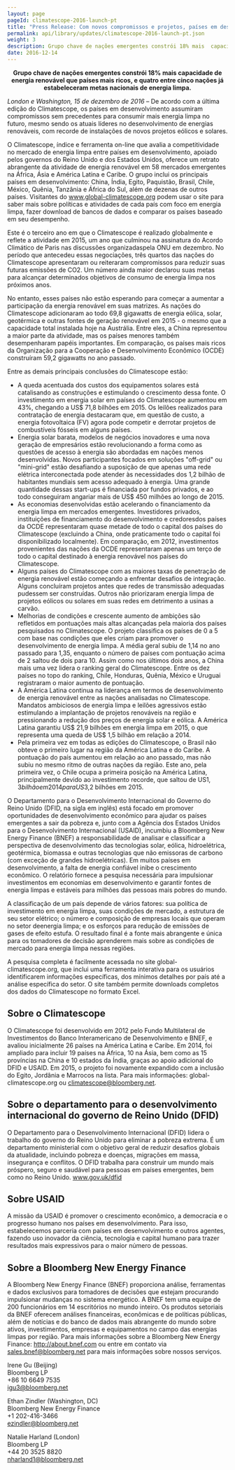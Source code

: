 ```yaml
---
layout: page
pageId: climatescope-2016-launch-pt
title: "Press Release: Com novos compromissos e projetos, países em desenvolvimento assumem a liderança global de energia limpa"
permalink: api/library/updates/climatescope-2016-launch-pt.json
weight: 3
description: Grupo chave de nações emergentes constrói 18% mais  capacidade de energia renovável que países mais ricos, e quatro entre cinco nações já estabeleceram metas nacionais de energia limpa
date: 2016-12-14
---
```

<p><center><strong>Grupo chave de nações emergentes constrói 18% mais  capacidade de energia renovável que países mais ricos, e quatro entre cinco nações já estabeleceram metas nacionais de energia limpa.</strong></center></p>

_London e Washington, 15 de dezembro de 2016_ – De acordo com a última edição do Climatescope, os países em desenvolvimento assumiram compromissos sem precedentes para consumir mais energia limpa no futuro, mesmo sendo os atuais líderes no desenvolvimento de energias renováveis, com recorde de instalações de novos projetos eólicos e solares.

O Climatescope, índice e ferramenta on-line que avalia a competitividade no mercado de energia limpa entre países em desenvolvimento, apoiado pelos governos do Reino Unido e dos Estados Unidos, oferece um retrato abrangente da atividade de energia renovável em 58 mercados emergentes na África, Ásia e América Latina e Caribe. O grupo inclui os principais países em desenvolvimento: China, Índia, Egito, Paquistão, Brasil, Chile, México, Quênia, Tanzânia e África do Sul, além de dezenas de outros países. Visitantes do www.global-climatescope.org podem usar o site para saber mais sobre políticas e atividades de cada país com foco em energia limpa, fazer download de bancos de dados  e comparar os países baseado em seu desempenho.

Este é o terceiro ano em que o Climatescope é realizado globalmente e reflete a atividade em 2015, um ano que culminou na assinatura do Acordo Climático de Paris nas discussões organizadaspela ONU em dezembro. No período que antecedeu essas negociações, três quartos das nações do Climatescope apresentaram ou reiteraram compromissos para reduzir suas futuras emissões de CO2. Um número ainda maior declarou suas metas para alcançar determinados objetivos de consumo de energia limpa nos próximos anos.

No entanto, esses países não estão esperando para começar a aumentar a participação da energia renovável em suas matrizes. As nações do Climatescope  adicionaram ao todo 69,8 gigawatts de energia eólica, solar, geotérmica e outras fontes de geração renovável em 2015 - o mesmo que a capacidade total instalada hoje na Austrália. Entre eles, a China representou a maior parte da atividade, mas os países menores também desempenharam papéis importantes. Em comparação, os países mais ricos da Organização para a Cooperação e Desenvolvimento Econômico (OCDE) construíram 59,2 gigawatts no ano passado.

Entre as demais principais conclusões do Climatescope estão:

- A queda acentuada dos custos dos equipamentos solares está catalisando as construções e estimulando o crescimento dessa fonte. O investimento em energia solar em países do Climatescope aumentou em 43%, chegando a US$ 71,8 bilhões em 2015. Os leilões realizados para contratação de energia destacaram que, em questão de custo, a energia fotovoltaica (FV) agora pode competir e derrotar projetos de combustíveis fósseis em alguns países.
- Energia solar barata, modelos de negócios inovadores e uma nova geração de empresários estão revolucionando a forma como as questões de acesso à energia são abordadas em nações menos desenvolvidas. Novos participantes focados em soluções "off-grid" ou "mini-grid" estão desafiando a suposição de que apenas uma rede elétrica interconectada pode atender às necessidades dos 1,2 bilhão de habitantes mundiais sem acesso adequado à energia. Uma grande quantidade dessas start-ups é financiada por fundos privados, e ao todo conseguiram angariar mais de US$ 450 milhões ao longo de 2015.
- As economias desenvolvidas estão acelerando o financiamento da energia limpa em mercados emergentes. Investidores privados, instituições de financiamento do desenvolvimento e credoresdos países da OCDE representaram quase metade de todo o capital dos países do Climatescope (excluindo a China, onde praticamente todo o capital foi disponibilizado localmente). Em comparação, em 2012, investimentos provenientes das nações da OCDE representaram apenas um terço de todo o capital destinado à energia renovável nos países do Climatescope.
- Alguns países do Climatescope com as maiores taxas de penetração de energia renovável estão começando a enfrentar desafios de integração. Alguns concluíram projetos antes que redes de transmissão adequadas pudessem ser construídas. Outros não priorizaram energia limpa de projetos eólicos ou solares em suas redes em detrimento a usinas a carvão.
- Melhorias de condições e  crescente aumento de ambições  são refletidos em pontuações mais altas alcançadas pela maioria dos países pesquisados no  Climatescope. O projeto classifica os países de 0 a 5 com base nas condições que eles criam para promover o desenvolvimento de energia limpa. A média geral subiu de 1,14 no ano passado para 1,35, enquanto o número de países com pontuação acima de 2 saltou de dois para 10. Assim como nos últimos dois anos, a China mais uma vez lidera o ranking geral do Climatescope. Entre os dez países no topo do ranking, Chile, Honduras, Quênia, México e Uruguai registraram o maior aumento de pontuação.
- A América Latina continua na liderança em termos de desenvolvimento de energia renovável entre as nações analisadas no Climatescope. Mandatos ambiciosos de energia limpa e leilões agressivos estão estimulando a implantação de projetos renováveis na região e pressionando a redução dos preços de energia solar e eólica. A América Latina garantiu US$ 21,9 bilhões em energia limpa em 2015, o que representa uma queda de US$ 1,5 bilhão em relação a 2014.
- Pela primeira vez em todas as edições do Climatescope, o Brasil não obteve o primeiro lugar na região da América Latina e do Caribe. A pontuação do país aumentou em relação ao ano passado, mas não subiu no mesmo ritmo de outras nações da região. Este ano, pela primeira vez, o Chile ocupa a primeira posição na América Latina, principalmente devido ao investimento recorde, que saltou de US$1,3 bilhão em 2014 para US$3,2 bilhões em 2015.

O Departamento para o Desenvolvimento Internacional do Governo do Reino Unido (DFID, na sigla em inglês) está focado em promover oportunidades de desenvolvimento econômico para ajudar os países emergentes a sair da pobreza e, junto com a Agência dos Estados Unidos para o Desenvolvimento Internacional (USAID), incumbiu  a Bloomberg New Energy Finance (BNEF) a responsabilidade de analisar e classificar a perspectiva de desenvolvimento das tecnologias solar, eólica, hidroelétrica, geotérmica,  biomassa e outras tecnologias que não emissoras de carbono (com exceção de grandes hidroelétricas). Em muitos países em desenvolvimento, a falta de energia confiável inibe o crescimento econômico. O relatório fornece a pesquisa necessária para impulsionar investimentos em economias em desenvolvimento e garantir fontes de energia limpas e estáveis para milhões das pessoas mais pobres do mundo.

A classificação de um país depende de vários fatores: sua política de investimento em energia limpa, suas condições de mercado, a estrutura de seu setor elétrico; o número e composição de empresas locais que operam no setor deenergia limpa; e os esforços para redução de emissões de gases de efeito estufa. O resultado final é a fonte mais abrangente e única para os tomadores de decisão aprenderem mais sobre as condições de mercado para energia limpa nessas regiões.

A pesquisa completa é facilmente acessada no site global-climatescope.org, que inclui uma ferramenta interativa para os usuários identificarem informações específicas, dos mínimos detalhes por país até a análise específica do setor. O site também permite downloads completos dos dados do Climatescope no formato Excel.

## Sobre o Climatescope
O Climatescope foi desenvolvido em 2012 pelo Fundo Multilateral de Investimentos do Banco Interamericano de Desenvolvimento e BNEF, e avaliou inicialmente 26 países na América Latina e Caribe. Em 2014, foi ampliado para incluir 19 países na África, 10 na Ásia, bem como as 15 províncias na China e 10 estados da Índia, graças ao apoio adicional do DFID e USAID. Em 2015, o projeto foi novamente expandido com a inclusão do Egito, Jordânia e Marrocos na lista. Para mais informações: global-climatescope.org ou climatescope@bloomberg.net. 

## Sobre o departamento para o desenvolvimento internacional do governo de Reino Unido (DFID)
O Departamento para o Desenvolvimento Internacional (DFID) lidera o trabalho do governo do Reino Unido para eliminar a pobreza extrema. É um departamento ministerial com o objetivo geral de reduzir desafios globais da atualidade, incluindo pobreza e doenças, migrações em massa, insegurança e conflitos. O DFID trabalha para construir um mundo mais próspero, seguro e saudável para pessoas em países emergentes, bem como no Reino Unido. www.gov.uk/dfid

## Sobre USAID
A missão da USAID é promover o crescimento econômico, a democracia e o progresso humano nos países em desenvolvimento. Para isso, estabelecemos parceria com países em desenvolvimento e outros agentes, fazendo uso inovador da ciência, tecnologia e capital humano para trazer resultados mais expressivos para o maior número de pessoas.

## Sobre a Bloomberg New Energy Finance
A Bloomberg New Energy Finance (BNEF) proporciona análise, ferramentas e dados exclusivos para tomadores de decisões que estejam procurando impulsionar mudanças no sistema energético. A BNEF tem uma equipe de 200 funcionários em 14 escritórios no mundo inteiro. Os produtos setoriais da BNEF oferecem análises financeiras, econômicas e de políticas públicas, além de notícias e do banco de dados mais abrangente do mundo sobre ativos, investimentos, empresas e equipamentos no campo das energias limpas por região. Para mais informações sobre a Bloomberg New Energy Finance: http://about.bnef.com ou entre em contato via sales.bnef@bloomberg.net para mais informações sobre nossos serviços.

Irene Gu (Beijing)  
Bloomberg LP  
+86 10 6649 7535  
igu3@bloomberg.net
 
Ethan Zindler (Washington, DC)  
Bloomberg New Energy Finance   
+1 202-416-3466  
ezindler@bloomberg.net 
 
Natalie Harland (London)  
Bloomberg LP  
+44 20 3525 8820  
nharland1@bloomberg.net